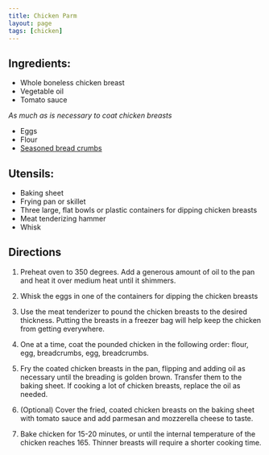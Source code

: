 ```yaml
---
title: Chicken Parm
layout: page
tags: [chicken]
---
```


## Ingredients:
* Whole boneless chicken breast
* Vegetable oil
* Tomato sauce

_As much as is necessary to coat chicken breasts_

* Eggs
* Flour
* [Seasoned bread crumbs](/recipes/seasoned-breadcrumbs)

## Utensils:
* Baking sheet
* Frying pan or skillet
* Three large, flat bowls or plastic containers for dipping chicken breasts
* Meat tenderizing hammer
* Whisk

## Directions
1. Preheat oven to 350 degrees. Add a generous amount of oil to the pan and heat it over medium heat until it shimmers.

2. Whisk the eggs in one of the containers for dipping the chicken breasts

3. Use the meat tenderizer to pound the chicken breasts to the desired thickness. Putting the breasts in a freezer bag will help keep the chicken from getting everywhere.

4. One at a time, coat the pounded chicken in the following order: flour, egg, breadcrumbs, egg, breadcrumbs.

5. Fry the coated chicken breasts in the pan, flipping and adding oil as necessary until the breading is golden brown. Transfer them to the baking sheet. If cooking a lot of chicken breasts, replace the oil as needed.

6. (Optional) Cover the fried, coated chicken breasts on the baking sheet with tomato sauce and add parmesan and mozzerella cheese to taste.

7. Bake chicken for 15-20 minutes, or until the internal temperature of the chicken reaches 165. Thinner breasts will require a shorter cooking time.

